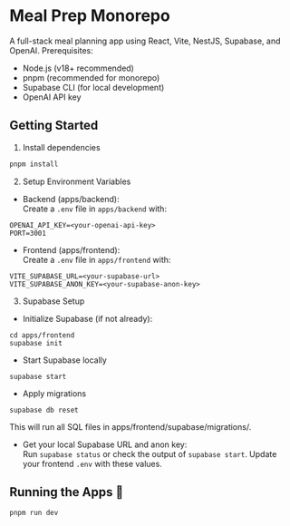 # Meal Prep Monorepo

A full-stack meal planning app using React, Vite, NestJS, Supabase, and OpenAI.
Prerequisites:

- Node.js (v18+ recommended)
- pnpm (recommended for monorepo)
- Supabase CLI (for local development)
- OpenAI API key

## Getting Started

1. Install dependencies

```js
pnpm install
```

2. Setup Environment Variables

- Backend (apps/backend):<br>
  Create a `.env` file in `apps/backend` with:

```
OPENAI_API_KEY=<your-openai-api-key>
PORT=3001
```

- Frontend (apps/frontend): <br>
  Create a `.env` file in `apps/frontend` with:

```
VITE_SUPABASE_URL=<your-supabase-url>
VITE_SUPABASE_ANON_KEY=<your-supabase-anon-key>
```

3. Supabase Setup

- Initialize Supabase (if not already):

```
cd apps/frontend
supabase init
```

- Start Supabase locally

```
supabase start
```

- Apply migrations

```
supabase db reset
```

This will run all SQL files in apps/frontend/supabase/migrations/.

- Get your local Supabase URL and anon key:<br>
  Run `supabase status` or check the output of `supabase start`.
  Update your frontend `.env` with these values.

## Running the Apps 🚀

```js
pnpm run dev
```
